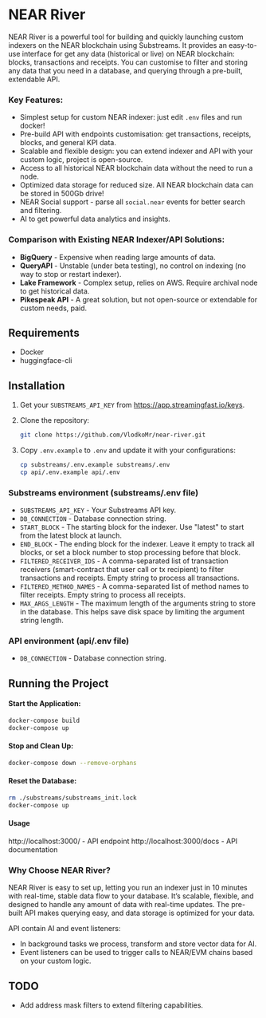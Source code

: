 # NEAR River

NEAR River is a powerful tool for building and quickly launching custom indexers on the NEAR blockchain using Substreams.
It provides an easy-to-use interface for get any data (historical or live) on NEAR blockchain: blocks, transactions and receipts.
You can customise to filter and storing any data that you need in a database, and querying through a pre-built, extendable API.

### Key Features:

- Simplest setup for custom NEAR indexer: just edit `.env` files and run docker!
- Pre-build API with endpoints customisation: get transactions, receipts, blocks, and general KPI data.
- Scalable and flexible design: you can extend indexer and API with your custom logic, project is open-source.
- Access to all historical NEAR blockchain data without the need to run a node.
- Optimized data storage for reduced size. All NEAR blockchain data can be stored in 500Gb drive!
- NEAR Social support - parse all `social.near` events for better search and filtering.
- AI to get powerful data analytics and insights.

### Comparison with Existing NEAR Indexer/API Solutions:

- **BigQuery** - Expensive when reading large amounts of data.
- **QueryAPI** - Unstable (under beta testing), no control on indexing (no way to stop or restart indexer).
- **Lake Framework** - Complex setup, relies on AWS. Require archival node to get historical data.
- **Pikespeak API** - A great solution, but not open-source or extendable for custom needs, paid.

## Requirements

- Docker
- huggingface-cli

## Installation

1. Get your `SUBSTREAMS_API_KEY` from https://app.streamingfast.io/keys.

2. Clone the repository:

    ```bash
    git clone https://github.com/VlodkoMr/near-river.git
    ```
3. Copy `.env.example` to `.env` and update it with your configurations:

    ```bash
    cp substreams/.env.example substreams/.env
    cp api/.env.example api/.env
    ```

### Substreams environment (substreams/.env file)

- `SUBSTREAMS_API_KEY` - Your Substreams API key.
- `DB_CONNECTION` - Database connection string.
- `START_BLOCK` - The starting block for the indexer. Use "latest" to start from the latest block at launch.
- `END_BLOCK` - The ending block for the indexer. Leave it empty to track all blocks, or set a block number to stop processing before that block.
- `FILTERED_RECEIVER_IDS` - A comma-separated list of transaction receivers (smart-contract that user call or tx recipient) to filter transactions and receipts.
  Empty string to process all transactions.
- `FILTERED_METHOD_NAMES` - A comma-separated list of method names to filter receipts. Empty string to process all receipts.
- `MAX_ARGS_LENGTH` - The maximum length of the arguments string to store in the database. This helps save disk space by limiting the argument string length.

### API environment (api/.env file)

- `DB_CONNECTION` - Database connection string.

## Running the Project

#### Start the Application:

```bash
docker-compose build
docker-compose up
```

#### Stop and Clean Up:

```bash
docker-compose down --remove-orphans
```

#### Reset the Database:

```bash
rm ./substreams/substreams_init.lock
docker-compose up
```

#### Usage

http://localhost:3000/ - API endpoint
http://localhost:3000/docs - API documentation

### Why Choose NEAR River?

NEAR River is easy to set up, letting you run an indexer just in 10 minutes with real-time, stable data flow to your database.
It’s scalable, flexible, and designed to handle any amount of data with real-time updates.
The pre-built API makes querying easy, and data storage is optimized for your data.

API contain AI and event listeners:

- In background tasks we process, transform and store vector data for AI.
- Event listeners can be used to trigger calls to NEAR/EVM chains based on your custom logic.

## TODO

- Add address mask filters to extend filtering capabilities.